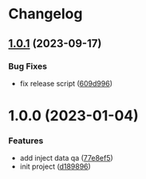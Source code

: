 # Changelog

## [1.0.1](https://github.com/wongnai/rollup-plugin-data-qa/compare/v1.0.0...v1.0.1) (2023-09-17)


### Bug Fixes

* fix release script ([609d996](https://github.com/wongnai/rollup-plugin-data-qa/commit/609d996aa594bf0f2632918644897e723378fb86))

# 1.0.0 (2023-01-04)


### Features

* add inject data qa ([77e8ef5](https://github.com/wongnai/rollup-plugin-data-qa/commit/77e8ef5cb684d423521adf34ca3d89a2cf08aacc))
* init project ([d189896](https://github.com/wongnai/rollup-plugin-data-qa/commit/d189896e19fceb399a5e2931c84def44f7bea297))
